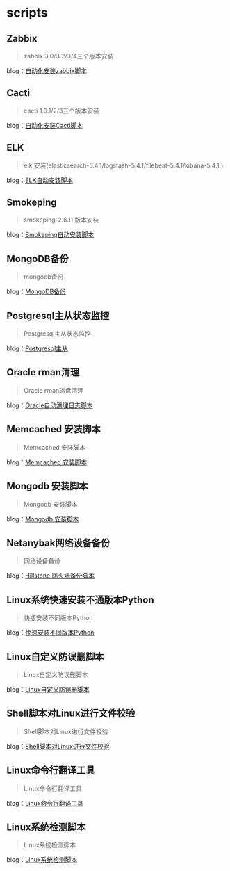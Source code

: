 # scripts
## Zabbix
> zabbix 3.0/3.2/3/4三个版本安装

blog：[自动化安装zabbix脚本](http://blog.51cto.com/kaliarch/1961525)

## Cacti
> cacti 1.0.1/2/3三个版本安装

blog：[自动化安装Cacti脚本 ](http://blog.51cto.com/kaliarch/1898212)

## ELK
> elk 安装(elasticsearch-5.4.1/logstash-5.4.1/filebeat-5.4.1/kibana-5.4.1 )

blog：[ELK自动安装脚本](http://blog.51cto.com/kaliarch/1964265)

## Smokeping
> smokeping-2.6.11 版本安装

blog：[Smokeping自动安装脚本](http://blog.51cto.com/kaliarch/1899007)

## MongoDB备份
> mongodb备份

blog：[MongoDB备份](http://blog.51cto.com/kaliarch/2044423)

## Postgresql主从状态监控
> Postgresql主从状态监控

blog：[Postgresql主从](http://blog.51cto.com/kaliarch/1909936)

## Oracle rman清理
> Oracle rman磁盘清理

blog：[Oracle自动清理日志脚本](http://blog.51cto.com/kaliarch/1983430)

## Memcached 安装脚本
> Memcached 安装脚本

blog：[Memcached 安装脚本](http://blog.51cto.com/kaliarch/2083810)

## Mongodb 安装脚本
> Mongodb 安装脚本

blog：[Mongodb 安装脚本](http://blog.51cto.com/kaliarch/2128814)
## Netanybak网络设备备份
> 网络设备备份

blog：[Hillstone 防火墙备份脚本](http://blog.51cto.com/kaliarch/1953118)

## Linux系统快速安装不通版本Python
> 快捷安装不同版本Python

blog：[快速安装不同版本Python](http://blog.51cto.com/kaliarch/2135518)


## Linux自定义防误删脚本
> Linux自定义防误删脚本

blog：[Linux自定义防误删脚本](http://blog.51cto.com/kaliarch/2300148)

## Shell脚本对Linux进行文件校验
> Shell脚本对Linux进行文件校验

blog：[Shell脚本对Linux进行文件校验](http://blog.51cto.com/kaliarch/2300207)

## Linux命令行翻译工具
> Linux命令行翻译工具

blog：[Linux命令行翻译工具](http://blog.51cto.com/kaliarch/2301105)

## Linux系统检测脚本
> Linux系统检测脚本

blog：[Linux系统检测脚本](http://blog.51cto.com/kaliarch/2308233)

